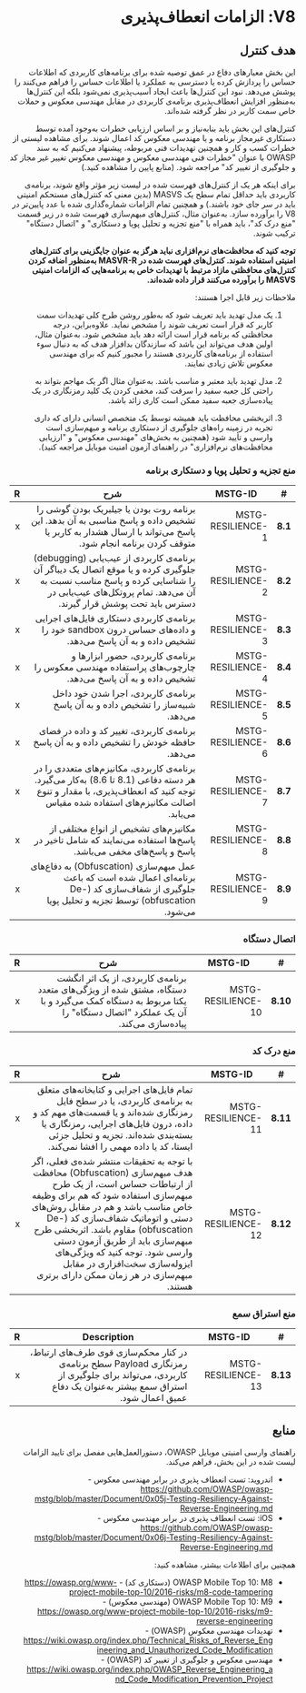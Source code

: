 <div dir="rtl" markdown="1">

# V8: الزامات انعطاف‌پذیری

## هدف کنترل

این بخش معیارهای دفاع در عمق توصیه شده برای برنامه‌های کاربردی که اطلاعات حساس را پردازش کرده یا دسترسی به عملکرد یا اطلاعات حساس را فراهم می‌کنند را پوشش می‌دهد. نبود این کنترل‌ها باعث ایجاد آسیب‌پذیری نمی‌شود بلکه این کنترل‌ها به‌منظور افزایش انعطاف‌پذیری برنامه‌ی کاربردی در مقابل مهندسی معکوس و حملات خاص سمت کاربر در نظر گرفته شده‌اند.

کنترل‌های این بخش باید بنابه‌نیاز و بر اساس ارزیابی خطرات به‌وجود آمده توسط دستکاری غیرمجاز برنامه و یا مهندسی معکوس کد اعمال شوند. برای مشاهده لیستی از خطرات کسب و کار و همچنین تهدیدات فنی مربوطه، پیشنهاد می‌کنیم که به سند OWASP با عنوان "خطرات فنی مهندسی معکوس و مهندسی معکوس تغییر غیر مجاز کد و جلوگیری از تغییر کد" مراجعه شود. (منابع پایین را مشاهده کنید.)

برای اینکه هر یک از کنترل‌های فهرست شده در لیست زیر مؤثر واقع شوند، برنامه‌ی کاربردی باید حداقل تمام سطح یک MASVS  (بدین معنی که کنترل‌های مستحکم امنیتی باید در سر جای خود باشند.) و همچنین تمام الزامات شماره‌گذاری شده با عدد پایین‌تر در V8 را برآورده سازد. به‌عنوان مثال، کنترل‌های مبهم‌سازی فهرست شده در زیر قسمت "منع درک کد"، باید همراه با "منع تجزیه و تحلیل پویا و دستکاری" و "اتصال دستگاه" ترکیب شوند.

**توجه کنید که محافظت‌های نرم‌افزاری نباید هرگز به عنوان جایگزینی برای کنترل‌های امنیتی استفاده شوند. کنترل‌های فهرست شده در MASVR-R به‌منظور اضافه کردن کنترل‌های محافظتی مازاد مرتبط با تهدیدات خاص به برنامه‌هایی که الزامات امنیتی MASVS را برآورده می‌کنند قرار داده شده‌اند.**

ملاحظات زیر قابل اجرا هستند:

1. یک مدل تهدید باید تعریف شود  که به‌طور روشن طرح کلی تهدیدات سمت کاربر که قرار است تعریف شوند را مشخص نماید. علاوه‌بر‌این، درجه محافظتی که برنامه قرار است ارائه دهد باید مشخص شود. به‌عنوان مثال، اولین هدف می‌تواند این باشد که سازندگان بدافزار هدف که به دنبال سوء استفاده از برنامه‌های کاربردی هستند را مجبور کنیم که برای مهندسی معکوس تلاش زیادی نمایند.

2. مدل تهدید باید معتبر و مناسب باشد. به‌عنوان مثال اگر یک مهاجم بتواند به راحتی کل جعبه سفید را سرقت کند، مخفی کردن یک کلید رمزنگاری در یک پیاده‌سازی جعبه سفید ممکن است کاری زائد باشد.

3. اثربخشی محافظت باید همیشه توسط یک متخصص انسانی دارای که داری تجربه در زمینه راه‌های جلوگیری از دستکاری برنامه و مبهم‌سازی است وارسی و تأیید شود (همچنین به بخش‌های "مهندسی معکوس" و "ارزیابی محافظت‌های نرم‌افزاری" در راهنمای آزمون امنیت موبایل مراجعه کنید).

<!-- \pagebreak -->

### منع تجزیه و تحلیل پویا و دستکاری برنامه

| # | MSTG-ID | شرح | R |
| -- | ----------- | ---------------------- | - |
| **8.1** | MSTG-RESILIENCE-1 | برنامه روت بودن یا جیلبریک بودن گوشی را تشخیص داده و پاسخ مناسبی به آن بدهد. این پاسخ می‌تواند با ارسال هشدار به کاربر یا متوقف کردن برنامه انجام شود. | x |
| **8.2** | MSTG-RESILIENCE-2 | برنامه‌ی کاربردی از عیب‌یابی (debugging) جلوگیری کرده و یا موقع اتصال یک دیباگر آن را شناسایی کرده و پاسخ مناسب نسبت به آن می‌دهد.  تمام پروتکل‌های عیب‌یابی در دسترس باید تحت پوشش قرار گیرند. | x |
| **8.3** | MSTG-RESILIENCE-3 | برنامه‌ی کاربردی دستکاری فایل‌های اجرایی و داده‌های حساس درون sandbox خود را تشخیص داده و به آن پاسخ می‌دهد. | x |
| **8.4** | MSTG-RESILIENCE-4 | برنامه‌ی کاربردی، حضور ابزارها و چارچوب‌های پراستفاده مهندسی معکوس را تشخیص داده و به آن پاسخ می‌دهد.| x |
| **8.5** | MSTG-RESILIENCE-5 | برنامه‌ی کاربردی، اجرا شدن خود داخل شبیه‌ساز را تشخیص داده و به آن پاسخ می‌دهد.  | x |
| **8.6** | MSTG-RESILIENCE-6 | برنامه‌ی کاربردی، تغییر کد و داده در فضای حافظه خودش را تشخیص داده و به آن پاسخ می‌دهد. | x |
| **8.7** | MSTG-RESILIENCE-7 | برنامه‌ی کاربردی، مکانیزم‌های متعددی را در هر دسته دفاعی (8.1 تا 8.6) به‌کار می‌گیرد. توجه کنید که انعطاف‌پذیری، با مقدار و تنوع اصالت مکانیزم‌های استفاده شده مقیاس می‌یابد. | x |
| **8.8** | MSTG-RESILIENCE-8 | مکانیزم‌های تشخیص از انواع مختلفی از پاسخ‌ها استفاده می‌نمایند که شامل تاخیر در پاسخ و پاسخ‌های مخفی می‌باشد. | x |
| **8.9** | MSTG-RESILIENCE-9 | عمل مبهم‌سازی (Obfuscation) به دفاع‌های برنامه‌ای اعمال شده است که باعث جلوگیری از شفاف‌سازی کد (De-obfuscation) توسط تجزیه و تحلیل پویا می‌شود.  | x |

### اتصال دستگاه

| # | MSTG-ID | شرح | R |
| -- | ----------- | ---------------------- | - |
| **8.10** | MSTG-RESILIENCE-10 | برنامه‌ی کاربردی، از یک اثر انگشت دستگاه، مشتق شده از ویژگی‌های متعدد یکتا مربوط به دستگاه کمک می‌گیرد و با آن یک عملکرد "اتصال دستگاه" را پیاده‌سازی می‌کند. | x |

<!-- \pagebreak -->

### منع درک کد

| # | MSTG-ID | شرح | R |
| -- | ----------- | ---------------------- | - |
| **8.11** | MSTG-RESILIENCE-11 |تمام فایل‌های اجرایی و کتابخانه‌های متعلق به برنامه‌ی کاربردی، یا در سطح فایل رمزنگاری شده‌اند و یا قسمت‌های مهم کد و داده، درون فایل‌های اجرایی، رمزنگاری یا بسته‌بندی شده‌اند. تجزیه و تحلیل جزئی ایستا، کد یا داده مهمی را افشا نمی‌کند. | x |
| **8.12** | MSTG-RESILIENCE-12 | با توجه به تحقیقات منتشر شده‌ی فعلی، اگر هدف مبهم‌سازی (Obfuscation) محافظت از ارتباطات حساس است، از یک طرح مبهم‌سازی استفاده شود که هم برای وظیفه خاص مناسب باشد و هم در مقابل روش‌های دستی و اتوماتیک شفاف‌سازی کد (De-obfuscation) مقاوم باشد. اثربخشی طرح مبهم‌سازی باید از طریق آزمون دستی وارسی شود. توجه کنید که ویژگی‌های ایزوله‌سازی سخت‌افزاری در مقابل مبهم‌سازی در هر زمان ممکن دارای برتری هستند.  | x |

### منع استراق سمع

| # | MSTG-ID | Description | R |
| -- | ----------- | ---------------------- | - |
| **8.13** | MSTG-RESILIENCE-13 | در کنار محکم‌سازی قوی طرف‌های ارتباط، رمزنگاری Payload سطح برنامه‌ی کاربردی، می‌تواند برای جلوگیری از استراق سمع بیشتر به‌عنوان یک دفاع عمیق اعمال شود. | x |

<!-- \pagebreak -->

## منابع

راهنمای وارسی امنیتی موبایل OWASP، دستورالعمل‌هایی مفصل برای تایید الزامات لیست شده در این بخش، فراهم می‌کند.

- اندروید: تست انعطاف پذیری در برابر مهندسی معکوس - <https://github.com/OWASP/owasp-mstg/blob/master/Document/0x05j-Testing-Resiliency-Against-Reverse-Engineering.md>
- iOS: تست انعطاف پذیری در برابر مهندسی معکوس - <https://github.com/OWASP/owasp-mstg/blob/master/Document/0x06j-Testing-Resiliency-Against-Reverse-Engineering.md>

همچنین برای اطلاعات بیشتر، مشاهده کنید:

- OWASP Mobile Top 10: M8 (دستکاری کد) - <https://owasp.org/www-project-mobile-top-10/2016-risks/m8-code-tampering>
- OWASP Mobile Top 10: M9 (مهندسی معکوس) - <https://owasp.org/www-project-mobile-top-10/2016-risks/m9-reverse-engineering>
- تهدیدات مهندسی معکوس (OWASP) - <https://wiki.owasp.org/index.php/Technical_Risks_of_Reverse_Engineering_and_Unauthorized_Code_Modification>
- مهندسی معکوس و جلوگیری از تغییر کد (OWASP) - <https://wiki.owasp.org/index.php/OWASP_Reverse_Engineering_and_Code_Modification_Prevention_Project>

</div>
